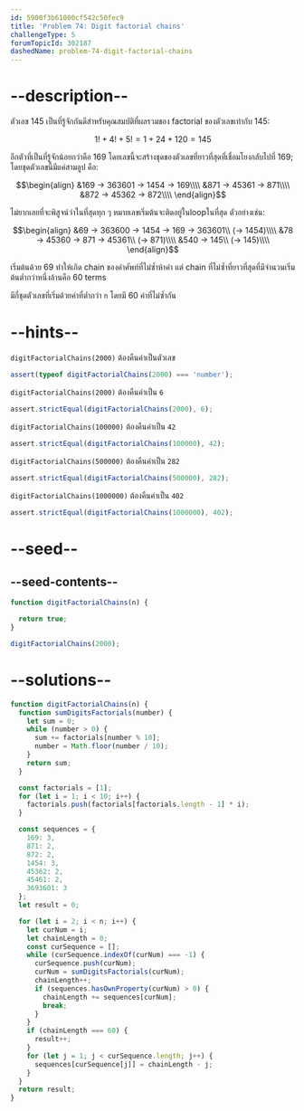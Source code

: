 ```yaml
---
id: 5900f3b61000cf542c50fec9
title: 'Problem 74: Digit factorial chains'
challengeType: 5
forumTopicId: 302187
dashedName: problem-74-digit-factorial-chains
---
```


# --description--

ตัวเลข 145 เป็นที่รู้จักกันดีสำหรับคุณสมบัติที่ผลรวมของ factorial ของตัวเลขเท่ากับ 145:

$$1! + 4! + 5! = 1 + 24 + 120 = 145$$

อีกตัวที่เป็นที่รู้จักน้อยกว่าคือ 169 โดยเลขนี้จะสร้างชุดของตัวเลขที่ยาวที่สุดที่เชื่อมโยงกลับไปที่ 169; โดยชุดตัวเลขนี้มีแค่สามลูป คือ:

$$\begin{align}
&169 → 363601 → 1454 → 169\\\\
&871 → 45361 → 871\\\\
&872 → 45362 → 872\\\\
\end{align}$$


ไม่ยากเลยที่จะพิสูจน์ว่าในที่สุดทุก ๆ หมายเลขเริ่มต้นจะติดอยู่ในloopในที่สุด ตัวอย่างเช่น:

$$\begin{align}
&69 → 363600 → 1454 → 169 → 363601\\ (→ 1454)\\\\
&78 → 45360 → 871 → 45361\\ (→ 871)\\\\
&540 → 145\\ (→ 145)\\\\
\end{align}$$

เริ่มต้นด้วย 69 ทำให้เกิด chain ของคำศัพท์ที่ไม่ซ้ำห้าคำ แต่ chain ที่ไม่ซ้ำที่ยาวที่สุดที่มีจำนวนเริ่มต้นต่ำกว่าหนึ่งล้านคือ 60 terms

มีกี่ชุดตัวเลขที่เริ่มด้วยค่าที่ต่ำกว่า `n` โดยมี 60 ค่าที่ไม่ซ้ำกัน

# --hints--

`digitFactorialChains(2000)` ต้องคืนค่าเป็นตัวเลข

```js
assert(typeof digitFactorialChains(2000) === 'number');
```

`digitFactorialChains(2000)` ต้องคืนค่าเป็น `6`

```js
assert.strictEqual(digitFactorialChains(2000), 6);
```

`digitFactorialChains(100000)` ต้องคืนค่าเป็น `42`

```js
assert.strictEqual(digitFactorialChains(100000), 42);
```

`digitFactorialChains(500000)` ต้องคืนค่าเป็น `282`

```js
assert.strictEqual(digitFactorialChains(500000), 282);
```

`digitFactorialChains(1000000)` ต้องคืนค่าเป็น `402`

```js
assert.strictEqual(digitFactorialChains(1000000), 402);
```

# --seed--

## --seed-contents--

```js
function digitFactorialChains(n) {

  return true;
}

digitFactorialChains(2000);
```

# --solutions--

```js
function digitFactorialChains(n) {
  function sumDigitsFactorials(number) {
    let sum = 0;
    while (number > 0) {
      sum += factorials[number % 10];
      number = Math.floor(number / 10);
    }
    return sum;
  }

  const factorials = [1];
  for (let i = 1; i < 10; i++) {
    factorials.push(factorials[factorials.length - 1] * i);
  }

  const sequences = {
    169: 3,
    871: 2,
    872: 2,
    1454: 3,
    45362: 2,
    45461: 2,
    3693601: 3
  };
  let result = 0;

  for (let i = 2; i < n; i++) {
    let curNum = i;
    let chainLength = 0;
    const curSequence = [];
    while (curSequence.indexOf(curNum) === -1) {
      curSequence.push(curNum);
      curNum = sumDigitsFactorials(curNum);
      chainLength++;
      if (sequences.hasOwnProperty(curNum) > 0) {
        chainLength += sequences[curNum];
        break;
      }
    }
    if (chainLength === 60) {
      result++;
    }
    for (let j = 1; j < curSequence.length; j++) {
      sequences[curSequence[j]] = chainLength - j;
    }
  }
  return result;
}
```
